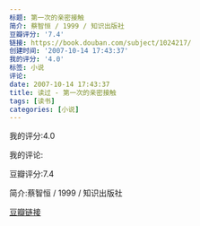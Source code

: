 ```yaml
---
标题: 第一次的亲密接触
简介: 蔡智恒 / 1999 / 知识出版社
豆瓣评分: '7.4'
链接: https://book.douban.com/subject/1024217/
创建时间: '2007-10-14 17:43:37'
我的评分: '4.0'
标签: 小说
评论:
date: 2007-10-14 17:43:37
title: 读过 - 第一次的亲密接触
tags: [读书]
categories: [小说]
---
```


我的评分:4.0

我的评论:

豆瓣评分:7.4

简介:蔡智恒 / 1999 / 知识出版社

[豆瓣链接](https://book.douban.com/subject/1024217/)

